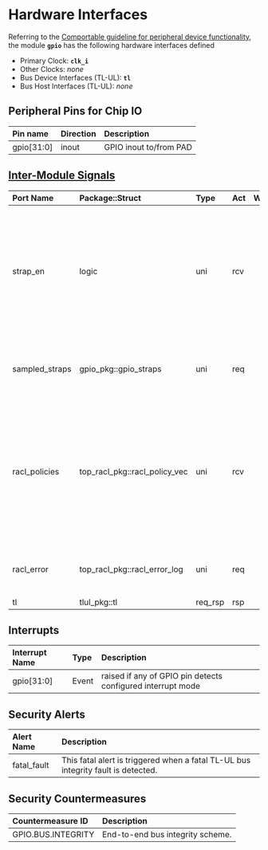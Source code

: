 # Hardware Interfaces

<!-- BEGIN CMDGEN util/regtool.py --interfaces ./hw/top_englishbreakfast/ip_autogen/gpio/data/gpio.hjson -->
Referring to the [Comportable guideline for peripheral device functionality](https://opentitan.org/book/doc/contributing/hw/comportability), the module **`gpio`** has the following hardware interfaces defined
- Primary Clock: **`clk_i`**
- Other Clocks: *none*
- Bus Device Interfaces (TL-UL): **`tl`**
- Bus Host Interfaces (TL-UL): *none*

## Peripheral Pins for Chip IO

| Pin name   | Direction   | Description            |
|:-----------|:------------|:-----------------------|
| gpio[31:0] | inout       | GPIO inout to/from PAD |

## [Inter-Module Signals](https://opentitan.org/book/doc/contributing/hw/comportability/index.html#inter-signal-handling)

| Port Name      | Package::Struct               | Type    | Act   |   Width | Description                                                                                                                                 |
|:---------------|:------------------------------|:--------|:------|--------:|:--------------------------------------------------------------------------------------------------------------------------------------------|
| strap_en       | logic                         | uni     | rcv   |       1 | The strap enable signal tells gpio to take a snapshot of the input pins. The behaviour of this signal after that event will have no effect. |
| sampled_straps | gpio_pkg::gpio_straps         | uni     | req   |       1 | This vector contains the sampled strap values.                                                                                              |
| racl_policies  | top_racl_pkg::racl_policy_vec | uni     | rcv   |       1 | Incoming RACL policy vector from a racl_ctrl instance. The policy selection vector (parameter) selects the policy for each register.        |
| racl_error     | top_racl_pkg::racl_error_log  | uni     | req   |       1 | RACL error log information of this module.                                                                                                  |
| tl             | tlul_pkg::tl                  | req_rsp | rsp   |       1 |                                                                                                                                             |

## Interrupts

| Interrupt Name   | Type   | Description                                                 |
|:-----------------|:-------|:------------------------------------------------------------|
| gpio[31:0]       | Event  | raised if any of GPIO pin detects configured interrupt mode |

## Security Alerts

| Alert Name   | Description                                                                       |
|:-------------|:----------------------------------------------------------------------------------|
| fatal_fault  | This fatal alert is triggered when a fatal TL-UL bus integrity fault is detected. |

## Security Countermeasures

| Countermeasure ID   | Description                      |
|:--------------------|:---------------------------------|
| GPIO.BUS.INTEGRITY  | End-to-end bus integrity scheme. |


<!-- END CMDGEN -->

